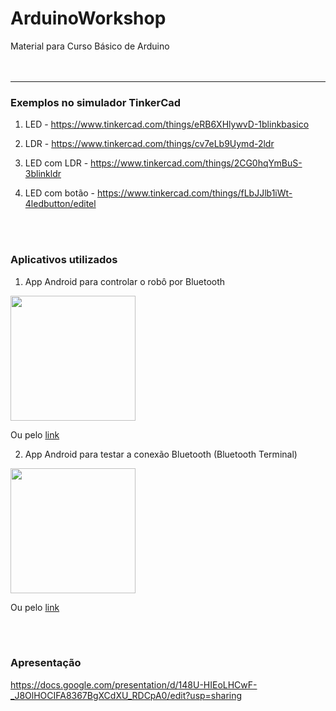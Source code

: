 # ArduinoWorkshop
Material para Curso Básico de Arduino
<br>
<br>
<br>
<hr>

### Exemplos no simulador TinkerCad

1. LED - https://www.tinkercad.com/things/eRB6XHlywvD-1blinkbasico

2. LDR - https://www.tinkercad.com/things/cv7eLb9Uymd-2ldr

3. LED com LDR - https://www.tinkercad.com/things/2CG0hqYmBuS-3blinkldr

4. LED com botão - https://www.tinkercad.com/things/fLbJJlb1iWt-4ledbutton/editel

<br>
<br>

### Aplicativos utilizados

1. App Android para controlar o robô por Bluetooth
<img src="https://github.com/heitorrapela/ArduinoWorkshop/blob/master/images/qr_Bluetooth_RC_Controller.png" width="200">

Ou pelo <a href="https://play.google.com/store/apps/details?id=braulio.calle.bluetoothRCcontroller&hl=pt_BR/">link</a>

2. App Android para testar a conexão Bluetooth (Bluetooth Terminal)
<img src="https://github.com/heitorrapela/ArduinoWorkshop/blob/master/images/qr_bluetooth_terminal.png" width="200">

Ou pelo <a href="https://play.google.com/store/apps/details?id=Qwerty.BluetoothTerminal/">link</a>

<br>
<br>

### Apresentação

https://docs.google.com/presentation/d/148U-HIEoLHCwF-_J8OlHOCIFA8367BgXCdXU_RDCpA0/edit?usp=sharing
